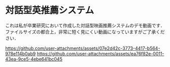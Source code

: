 # 対話型英推薦システム
これは私が卒業研究において作成した対話型映画推薦システムのデモ動画です．  
ファイルサイズの都合上，非常に短く見にくい動画になっていますがご了承ください．

https://github.com/user-attachments/assets/07e2d42c-3773-4417-b564-978e114b0ab9
https://github.com/user-attachments/assets/ea76f82e-0011-43ea-9ce5-4ebe641bc045



